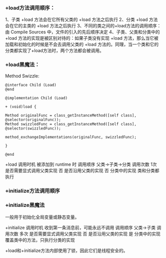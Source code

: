 ### +load方法调用顺序：

1、子类 +load 方法会在它所有父类的 +load 方法之后执行
2、分类 +load 方法会在它的主类的 +load 方法之后执行
3、不同的类之间的+load方法的调用顺序：由 Compile Sources 中，文件的引入的先后顺序决定
4、子类、父类和分类中的 +load 方法的实现是被区别对待的：如果子类没有实现 +load 方法，那么当它被加载和初始化的时候是不会去调用父类的 +load 方法的。同理，当一个类和它的分类都实现了+load方法时，两个方法都会被调用。

### +load黑魔法：

Method Swizzle:

```
@interface Child (Load)
@end

@implementation Child (Load)

+ (void)load {

Method originalFunc = class_getInstanceMethod([self class], @selector(originalFunc));
Method swizzledFunc = class_getInstanceMethod([self class], @selector(swizzledFunc));

method_exchangeImplementations(originalFunc, swizzledFunc);

}

@end

```

+load 
调用时机                                被添加到 runtime 时
调用顺序                                父类->子类->分类
调用次数                                1次    
是否需要显式调用父类实现    否
是否沿用父类的实现               否
分类中的实现                          类和分类都执行


### +initialize方法调用顺序

### +initialize黑魔法 

一般用于初始化全局变量或静态变量。

+initialize
调用时机                                    收到第一条消息前，可能永远不调用
调用顺序                                    父类->子类
调用次数                                    多次
是否需要显式调用父类实现        否
是否沿用父类的实现                   是
分类中的实现                              覆盖类中的方法，只执行分类的实现


+load和+initialize方法内部使用了锁，因此它们是线程安全的。
























